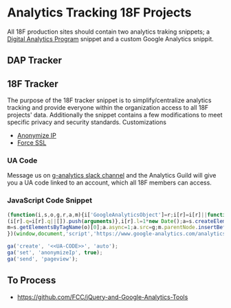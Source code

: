 # Analytics Tracking 18F Projects
All 18F production sites should contain two analytics traking snippets; a [Digital Analytics Program](http://www.digitalgov.gov/services/dap/) snippet and a custom Google Analytics snippit.

## DAP Tracker


## 18F Tracker
The purpose of the 18F tracker snippet is to simplify/centralize analytics tracking and provide everyone within the organization access to all 18F projects' data. Additionally the snippet contains a few modifications to meet specific privacy and security standards.
Customizations
* [Anonymize IP](https://developers.google.com/analytics/devguides/collection/analyticsjs/field-reference#anonymizeIp)
* [Force SSL](https://developers.google.com/analytics/devguides/collection/analyticsjs/field-reference#forceSSL)

### UA Code
Message us on [g-analytics slack channel](https://18f.slack.com/messages/g-analytics/) and the Analytics Guild will give you a UA code linked to an account, which all 18F members can access.


### JavaScript Code Snippet
```javascript
(function(i,s,o,g,r,a,m){i['GoogleAnalyticsObject']=r;i[r]=i[r]||function(){
(i[r].q=i[r].q||[]).push(arguments)},i[r].l=1*new Date();a=s.createElement(o),
m=s.getElementsByTagName(o)[0];a.async=1;a.src=g;m.parentNode.insertBefore(a,m)
})(window,document,'script','https://www.google-analytics.com/analytics.js','ga');

ga('create', '<<UA-CODE>>', 'auto');
ga('set', 'anonymizeIp', true);
ga('send', 'pageview');
```

## To Process
* https://github.com/FCC/jQuery-and-Google-Analytics-Tools
